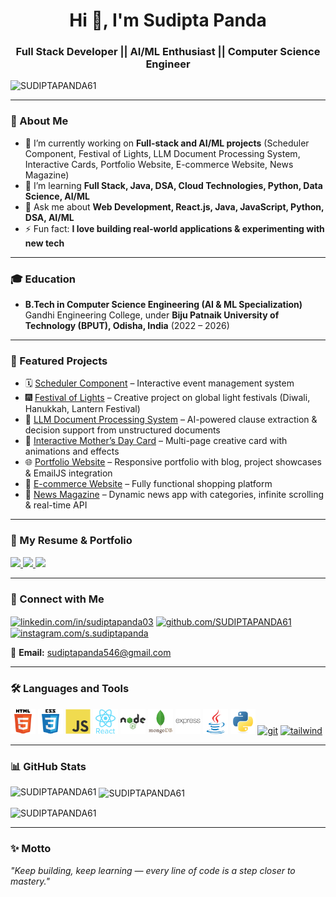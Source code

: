 <h1 align="center">Hi 👋, I'm Sudipta Panda</h1>
<h3 align="center">Full Stack Developer || AI/ML Enthusiast || Computer Science Engineer</h3>

<p align="left"> 
  <img src="https://komarev.com/ghpvc/?username=SUDIPTAPANDA61&label=Profile%20views&color=0e75b6&style=flat" alt="SUDIPTAPANDA61" /> 
</p>

---

### 🚀 About Me  
- 🔭 I’m currently working on **Full-stack and AI/ML projects** (Scheduler Component, Festival of Lights, LLM Document Processing System, Interactive Cards, Portfolio Website, E-commerce Website, News Magazine)  
- 🌱 I’m learning **Full Stack, Java, DSA, Cloud Technologies, Python, Data Science, AI/ML**  
- 💬 Ask me about **Web Development, React.js, Java, JavaScript, Python, DSA, AI/ML**  
- ⚡ Fun fact: **I love building real-world applications & experimenting with new tech**  

---

### 🎓 Education  
- **B.Tech in Computer Science Engineering (AI & ML Specialization)**  
  Gandhi Engineering College, under **Biju Patnaik University of Technology (BPUT), Odisha, India** (2022 – 2026)  

---

### 📂 Featured Projects  
- 🗓 [Scheduler Component](#) – Interactive event management system  
- 🎆 [Festival of Lights](#) – Creative project on global light festivals (Diwali, Hanukkah, Lantern Festival)  
- 🤖 [LLM Document Processing System](#) – AI-powered clause extraction & decision support from unstructured documents  
- 💝 [Interactive Mother’s Day Card](#) – Multi-page creative card with animations and effects  
- 🌐 [Portfolio Website](#) – Responsive portfolio with blog, project showcases & EmailJS integration  
- 🛒 [E-commerce Website](#) – Fully functional shopping platform  
- 📰 [News Magazine](#) – Dynamic news app with categories, infinite scrolling & real-time API  

---

### 📑 My Resume & Portfolio 
<a href="https://github.com/SUDIPTAPANDA61/S.sudipta_Panda_portfolio" target="_blank">
  <img src="https://img.shields.io/badge/Portfolio-Website-blueviolet?style=for-the-badge&logo=vercel" />
</a> 
<a href="/docs/Sudipta_Panda__resume.pdf" target="_blank">
  <img src="https://img.shields.io/badge/Resume-Click%20Here-blue?style=for-the-badge&logo=readthedocs" />
</a>  
<a href="https://SUDIPTAPANDA61.vercel.app/" target="_blank">
  <img src="https://img.shields.io/badge/Portfolio-Website-blueviolet?style=for-the-badge&logo=vercel" />
</a>

---

### 🤝 Connect with Me  
<p align="left">
<a href="https://www.linkedin.com/in/sudiptapanda03/" target="blank"><img align="center" src="https://raw.githubusercontent.com/rahuldkjain/github-profile-readme-generator/master/src/images/icons/Social/linked-in-alt.svg" alt="linkedin.com/in/sudiptapanda03" height="30" width="40" /></a>
<a href="https://github.com/SUDIPTAPANDA61" target="blank"><img align="center" src="https://raw.githubusercontent.com/rahuldkjain/github-profile-readme-generator/master/src/images/icons/Social/github.svg" alt="github.com/SUDIPTAPANDA61" height="30" width="40" /></a>
<a href="https://www.instagram.com/s.sudiptapanda?igsh=YjQwMm1rOTFpaHk0" target="blank"><img align="center" src="https://raw.githubusercontent.com/rahuldkjain/github-profile-readme-generator/master/src/images/icons/Social/instagram.svg" alt="instagram.com/s.sudiptapanda" height="30" width="40" /></a>
</p>

📧 **Email:** sudiptapanda546@gmail.com  

---

### 🛠 Languages and Tools  
<p align="left"> 
<a href="https://www.w3.org/html/" target="_blank"><img src="https://raw.githubusercontent.com/devicons/devicon/master/icons/html5/html5-original-wordmark.svg" alt="html5" width="40" height="40"/></a>
<a href="https://www.w3schools.com/css/" target="_blank"><img src="https://raw.githubusercontent.com/devicons/devicon/master/icons/css3/css3-original-wordmark.svg" alt="css3" width="40" height="40"/></a>
<a href="https://developer.mozilla.org/en-US/docs/Web/JavaScript" target="_blank"><img src="https://raw.githubusercontent.com/devicons/devicon/master/icons/javascript/javascript-original.svg" alt="javascript" width="40" height="40"/></a>
<a href="https://reactjs.org/" target="_blank"><img src="https://raw.githubusercontent.com/devicons/devicon/master/icons/react/react-original-wordmark.svg" alt="react" width="40" height="40"/></a>
<a href="https://nodejs.org" target="_blank"><img src="https://raw.githubusercontent.com/devicons/devicon/master/icons/nodejs/nodejs-original-wordmark.svg" alt="nodejs" width="40" height="40"/></a>
<a href="https://www.mongodb.com/" target="_blank"><img src="https://raw.githubusercontent.com/devicons/devicon/master/icons/mongodb/mongodb-original-wordmark.svg" alt="mongodb" width="40" height="40"/></a>
<a href="https://expressjs.com/" target="_blank"><img src="https://raw.githubusercontent.com/devicons/devicon/master/icons/express/express-original-wordmark.svg" alt="express" width="40" height="40"/></a>
<a href="https://www.java.com" target="_blank"><img src="https://raw.githubusercontent.com/devicons/devicon/master/icons/java/java-original.svg" alt="java" width="40" height="40"/></a>
<a href="https://www.python.org" target="_blank"><img src="https://raw.githubusercontent.com/devicons/devicon/master/icons/python/python-original.svg" alt="python" width="40" height="40"/></a>
<a href="https://git-scm.com/" target="_blank"><img src="https://www.vectorlogo.zone/logos/git-scm/git-scm-icon.svg" alt="git" width="40" height="40"/></a>
<a href="https://tailwindcss.com/" target="_blank"><img src="https://www.vectorlogo.zone/logos/tailwindcss/tailwindcss-icon.svg" alt="tailwind" width="40" height="40"/></a>
</p>

---

### 📊 GitHub Stats  
<p><img align="left" src="https://github-readme-stats.vercel.app/api/top-langs?username=SUDIPTAPANDA61&show_icons=true&locale=en&layout=compact&theme=radical" alt="SUDIPTAPANDA61" /></p>

<p>&nbsp;<img align="center" src="https://github-readme-stats.vercel.app/api?username=SUDIPTAPANDA61&show_icons=true&locale=en&theme=radical" alt="SUDIPTAPANDA61" /></p>

<p><img align="center" src="https://github-readme-streak-stats.herokuapp.com/?user=SUDIPTAPANDA61&" alt="SUDIPTAPANDA61" /></p>

---

### ✨ Motto  
_"Keep building, keep learning — every line of code is a step closer to mastery."_  





